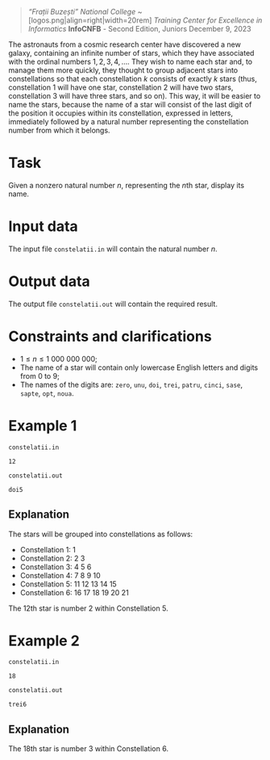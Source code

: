 > *“Frații Buzești” National College* ~[logos.png|align=right|width=20rem]
> *Training Center for Excellence in Informatics*
> **InfoCNFB** - Second Edition, Juniors
> December 9, 2023

The astronauts from a cosmic research center have discovered a new galaxy, containing an infinite number of stars, which they have associated with the ordinal numbers $1, 2, 3, 4, \dots$. They wish to name each star and, to manage them more quickly, they thought to group adjacent stars into constellations so that each constellation $k$ consists of exactly $k$ stars (thus, constellation $1$ will have one star, constellation $2$ will have two stars, constellation $3$ will have three stars, and so on). This way, it will be easier to name the stars, because the name of a star will consist of the last digit of the position it occupies within its constellation, expressed in letters, immediately followed by a natural number representing the constellation number from which it belongs.

# Task

Given a nonzero natural number $n$, representing the $n$th star, display its name.

# Input data

The input file `constelatii.in` will contain the natural number $n$.

# Output data

The output file `constelatii.out` will contain the required result.

# Constraints and clarifications

* $1 \leq n \leq 1 \ 000 \ 000 \ 000$;
* The name of a star will contain only lowercase English letters and digits from $0$ to $9$;
* The names of the digits are: `zero`, `unu`, `doi`, `trei`, `patru`, `cinci`, `sase`, `sapte`, `opt`, `noua`.

# Example 1

`constelatii.in`
```
12
```

`constelatii.out`
```
doi5
```

## Explanation

The stars will be grouped into constellations as follows:
* Constellation $1$: $1$
* Constellation $2$: $2 \ 3$
* Constellation $3$: $4 \ 5 \ 6$
* Constellation $4$: $7 \ 8 \ 9 \ 10$
* Constellation $5$: $11 \ 12 \ 13 \ 14 \ 15$
* Constellation $6$: $16 \ 17 \ 18 \ 19 \ 20 \ 21$

The 12th star is number $2$ within Constellation $5$.

# Example 2

`constelatii.in`
```
18
```

`constelatii.out`
```
trei6
```

## Explanation

The 18th star is number $3$ within Constellation $6$.
